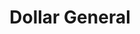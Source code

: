 ---
title: "Dollar General"
url: /brunswick/dollar-general-new-jesup-highway/
shop: variety store
---